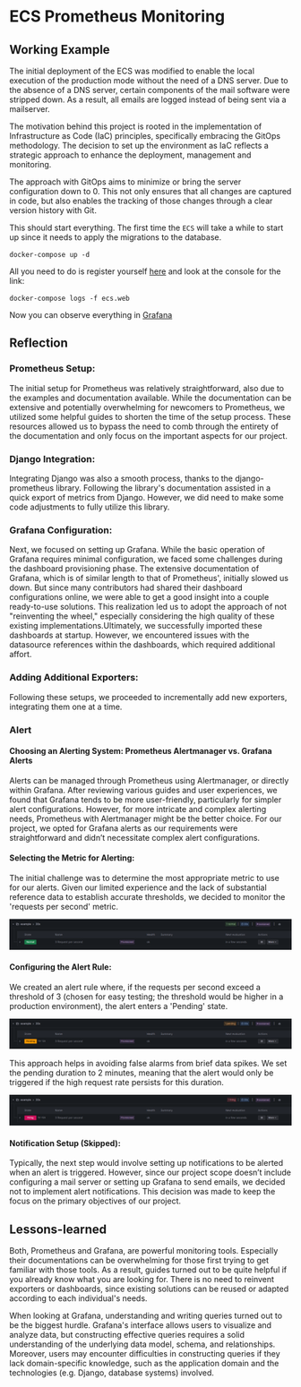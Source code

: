 # ECS Prometheus Monitoring

## Working Example

The initial deployment of the ECS was modified to enable the local execution of the production mode without the need of a DNS server. Due to the absence of a DNS server, certain components of the mail software were stripped down. As a result, all emails are logged instead of being sent via a mailserver.

The motivation behind this project is rooted in the implementation of Infrastructure as Code (IaC) principles, specifically embracing the GitOps methodology. The decision to set up the environment as IaC reflects a strategic approach to enhance the deployment, management and monitoring.

The approach with GitOps aims to minimize or bring the server configuration down to 0. This not only ensures that all changes are captured in code, but also enables the tracking of those changes through a clear version history with Git.

This should start everything. The first time the `ECS` will take a while to start up since it needs to apply the migrations to the database.

```
docker-compose up -d
```

All you need to do is register yourself [here](http://localhost/accounts/register/) and look at the console for the link:

```
docker-compose logs -f ecs.web
```

Now you can observe everything in [Grafana](http://localhost:3000)

## Reflection

### Prometheus Setup:

The initial setup for Prometheus was relatively straightforward, also due to the examples and documentation available. While the documentation can be extensive and potentially overwhelming for newcomers to Prometheus, we utilized some helpful guides to shorten the time of the setup process. These resources allowed us to bypass the need to comb through the entirety of the documentation and only focus on the important aspects for our project.

### Django Integration:

Integrating Django was also a smooth process, thanks to the django-prometheus library. Following the library's documentation assisted in a quick export of metrics from Django. However, we did need to make some code adjustments to fully utilize this library.

### Grafana Configuration:

Next, we focused on setting up Grafana. While the basic operation of Grafana requires minimal configuration, we faced some challenges during the dashboard provisioning phase. The extensive documentation of Grafana, which is of similar length to that of Prometheus', initially slowed us down.
But since many contributors had shared their dashboard configurations online, we were able to get a good insight into a couple ready-to-use solutions. This realization led us to adopt the approach of not "reinventing the wheel," especially considering the high quality of these existing implementations.Ultimately, we successfully imported these dashboards at startup. However, we encountered issues with the datasource references within the dashboards, which required additional affort.

### Adding Additional Exporters:

Following these setups, we proceeded to incrementally add new exporters, integrating them one at a time.

### Alert

#### Choosing an Alerting System: Prometheus Alertmanager vs. Grafana Alerts

Alerts can be managed through Prometheus using Alertmanager, or directly within Grafana. After reviewing various guides and user experiences, we found that Grafana tends to be more user-friendly, particularly for simpler alert configurations. However, for more intricate and complex alerting needs, Prometheus with Alertmanager might be the better choice. For our project, we opted for Grafana alerts as our requirements were straightforward and didn’t necessitate complex alert configurations.

#### Selecting the Metric for Alerting:

The initial challenge was to determine the most appropriate metric to use for our alerts. Given our limited experience and the lack of substantial reference data to establish accurate thresholds, we decided to monitor the 'requests per second' metric.

![Alert Normal](assets/alert1.png)

#### Configuring the Alert Rule:

We created an alert rule where, if the requests per second exceed a threshold of 3 (chosen for easy testing; the threshold would be higher in a production environment), the alert enters a 'Pending' state.

![Alert Normal](assets/alert2.png)

This approach helps in avoiding false alarms from brief data spikes. We set the pending duration to 2 minutes, meaning that the alert would only be triggered if the high request rate persists for this duration.

![Alert Normal](assets/alert3.png)

#### Notification Setup (Skipped):

Typically, the next step would involve setting up notifications to be alerted when an alert is triggered. However, since our project scope doesn’t include configuring a mail server or setting up Grafana to send emails, we decided not to implement alert notifications. This decision was made to keep the focus on the primary objectives of our project.

## Lessons-learned

Both, Prometheus and Grafana, are powerful monitoring tools. Especially their documentations can be overwhelming for those first trying to get familiar with those tools. As a result, guides turned out to be quite helpful if you already know what you are looking for. There is no need to reinvent exporters or dashboards, since existing solutions can be reused or adapted according to each individual's needs.

When looking at Grafana, understanding and writing queries turned out to be the biggest hurdle. Grafana's interface allows users to visualize and analyze data, but constructing effective queries requires a solid understanding of the underlying data model, schema, and relationships. Moreover, users may encounter difficulties in constructing queries if they lack domain-specific knowledge, such as the application domain and the technologies (e.g. Django, database systems) involved.
